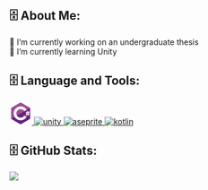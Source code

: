 ## 🗄 About Me:
🔭 I’m currently working on an undergraduate thesis<br>🌱 I’m currently learning Unity

## 🗄 Language and Tools:
<p align="left"> <a href="https://www.w3schools.com/cs/" target="_blank" rel="noreferrer"> <img src="https://raw.githubusercontent.com/devicons/devicon/master/icons/csharp/csharp-original.svg" alt="csharp" width="40" height="40"/> <a href="https://unity.com/" target="_blank" rel="noreferrer"> <img src="https://www.vectorlogo.zone/logos/unity3d/unity3d-icon.svg" alt="unity" width="40" height="40"/> </a> <a href="https://www.aseprite.org/" target="_blank" rel="noreferrer"> <img src="https://upload.wikimedia.org/wikipedia/commons/thumb/6/69/Logo_Aseprite.svg/112px-Logo_Aseprite.svg.png?20231108191228" alt="aseprite" width="40" height="40"/> </a> </a> <a href="https://kotlinlang.org" target="_blank" rel="noreferrer"> <img src="https://www.vectorlogo.zone/logos/kotlinlang/kotlinlang-icon.svg" alt="kotlin" width="40" height="40"/> </a>  </p>

## 🗄 GitHub Stats:
![](https://github-readme-streak-stats.herokuapp.com/?user=tegarts&theme=dark&hide_border=true)<br/>
